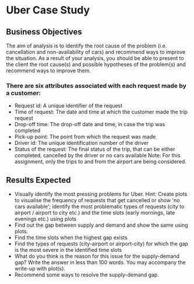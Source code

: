 # Uber Case Study

## Business Objectives 

The aim of analysis is to identify the root cause of the problem (i.e. cancellation and non-availability of cars) and recommend ways to improve the situation. As a result of your analysis, you should be able to present to the client the root cause(s) and possible hypotheses of the problem(s) and recommend ways to improve them.


### There are six attributes associated with each request made by a customer:

* Request id: A unique identifier of the request
* Time of request: The date and time at which the customer made the trip request
* Drop-off time: The drop-off date and time, in case the trip was completed 
* Pick-up point: The point from which the request was made
* Driver id: The unique identification number of the driver
* Status of the request: The final status of the trip, that can be either completed, cancelled by the driver or no cars available
  Note: For this assignment, only the trips to and from the airport are being considered.


## Results Expected

* Visually identify the most pressing problems for Uber. 
  Hint: Create plots to visualise the frequency of requests that get cancelled or show 'no cars available'; identify the most problematic           types of requests (city to airport / airport to city etc.) and the time slots (early mornings, late evenings etc.) using plots
* Find out the gap between supply and demand and show the same using plots.
* Find the time slots when the highest gap exists
* Find the types of requests (city-airport or airport-city) for which the gap is the most severe in the identified time slots
* What do you think is the reason for this issue for the supply-demand gap? Write the answer in less than 100 words. You may accompany the   write-up with plot(s).
* Recommend some ways to resolve the supply-demand gap.

